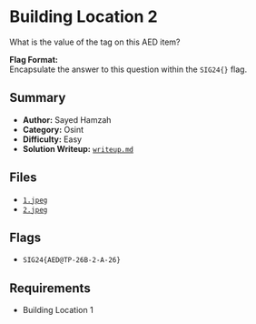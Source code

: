 # Building Location 2

What is the value of the tag on this AED item?

**Flag Format:** \
Encapsulate the answer to this question within the `SIG24{}` flag.

## Summary
- **Author:** Sayed Hamzah
- **Category:** Osint
- **Difficulty:** Easy
- **Solution Writeup:** [`writeup.md`](./soln/writeup.md)

## Files
- [`1.jpeg`](./dist/1.jpeg)
- [`2.jpeg`](./dist/2.jpeg)

## Flags
- `SIG24{AED@TP-26B-2-A-26}`

## Requirements
- Building Location 1
